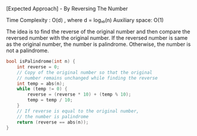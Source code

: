 <p>[Expected Approach] - By Reversing The Number

Time Complexity : O(d) , where d = log₁₀(n)
Auxiliary space: O(1)

The idea is to find the reverse of the original number and then compare the reversed number with the original number. If the reversed number is same as the original number, the number is palindrome. Otherwise, the number is not a palindrome.  </p>

```cpp
bool isPalindrome(int n) {
    int reverse = 0;
    // Copy of the original number so that the original
    // number remains unchanged while finding the reverse
    int temp = abs(n);
    while (temp != 0) {
        reverse = (reverse * 10) + (temp % 10);
        temp = temp / 10;
    }   
    // If reverse is equal to the original number,
    // the number is palindrome
    return (reverse == abs(n));
}

